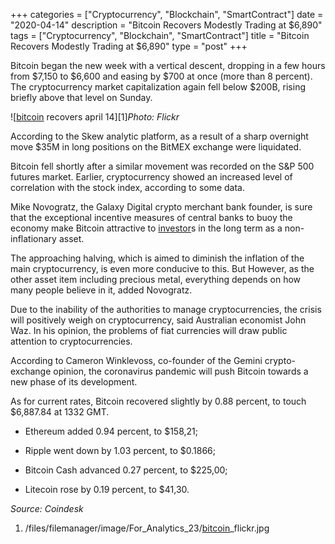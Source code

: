 +++
categories = ["Cryptocurrency", "Blockchain", "SmartContract"]
date = "2020-04-14"
description = "Bitcoin Recovers Modestly Trading at $6,890"
tags = ["Cryptocurrency", "Blockchain", "SmartContract"]
title = "Bitcoin Recovers Modestly Trading at $6,890"
type = "post"
+++

Bitcoin began the new week with a vertical descent, dropping in a few
hours from $7,150 to $6,600 and easing by $700 at once (more than 8
percent). The cryptocurrency market capitalization again fell below
$200B, rising briefly above that level on Sunday.

![[bitcoin](https://www.letsplayfx.com/blog/forex-for-bitcoin/) recovers april 14][1]_Photo: Flickr_

According to the Skew analytic platform, as a result of a sharp
overnight move $35M in long positions on the BitMEX exchange were
liquidated.

Bitcoin fell shortly after a similar movement was recorded on the S&P
500 futures market. Earlier, cryptocurrency showed an increased level of
correlation with the stock index, according to some data.

Mike Novogratz, the Galaxy Digital crypto merchant bank founder, is sure
that the exceptional incentive measures of central banks to buoy the
economy make Bitcoin attractive to [investor](https://www.fintechee.com/tutorial-for-forex-trading/investor-mode/)s in the long term as a non-
inflationary asset.

The approaching halving, which is aimed to diminish the inflation of the
main cryptocurrency, is even more conducive to this. But However, as the
other asset item including precious metal, everything depends on how
many people believe in it, added Novogratz.

Due to the inability of the authorities to manage cryptocurrencies, the
crisis will positively weigh on cryptocurrency, said Australian
economist John Waz. In his opinion, the problems of fiat currencies will
draw public attention to cryptocurrencies.

According to Cameron Winklevoss, co-founder of the Gemini crypto-
exchange opinion, the coronavirus pandemic will push Bitcoin towards a
new phase of its development.

As for current rates, Bitcoin recovered slightly by 0.88 percent, to
touch $6,887.84 at 1332 GMT.

  * Ethereum added 0.94 percent, to $158,21;

  * Ripple went down by 1.03 percent, to $0.1866;

  * Bitcoin Cash advanced 0.27 percent, to $225,00;

  * Litecoin rose by 0.19 percent, to $41,30.

_Source: Coindesk_

   1. /files/filemanager/image/For_Analytics_23/[bitcoin](https://www.letsplayfx.com/blog/forex-for-bitcoin/)_flickr.jpg